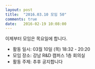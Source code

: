 ```yaml
---
layout: post
title:  "2016.03.10 모임 50"
comments: true
date:   2016-02-19 10:08:00
---
```


이제부터 모임은 목요일에 합니다.<br>

- 활동 일시: 03월 10일 (목) 18:32 - 20:20
- 모임 장소: 강남 R&D 캠퍼스 1층 회의실
- 활동 주제: 추후 공지합니다
